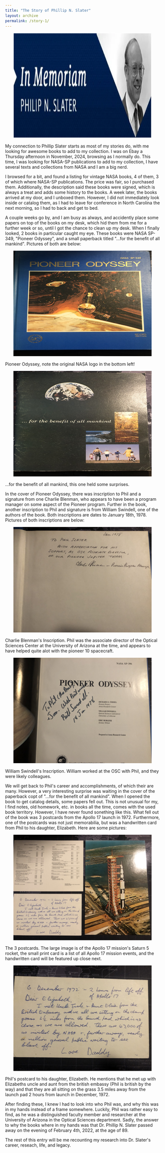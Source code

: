 ```yaml
---
title: "The Story of Phillip N. Slater"
layout: archive
permalink: /story-1/
---
```

<p align="center">
    <img width="450" height="342" src='/images/Phil_Slater.PNG'>
</p>
My connection to Phillip Slater starts as most of my stories do, with me looking for awesome books to add to my collection. I was on Ebay a Thursday afternoon in November, 2024, browsing as I normally do. This time, I was looking for NASA-SP publications to add to my collection, I have several texts and collections from NASA and I am a big nerd.

I browsed for a bit, and found a listing for vintage NASA books, 4 of them, 3 of which where NASA-SP publications. The price was fair, so I purchased them. Additionally, the description said these books were signed, which is always a treat and adds some history to the books. A week later, the books arrived at my door, and I unboxed them. However, I did not immediately look inside or catalog them, as I had to leave for conference in North Carolina the next morning, so I had to back and get to bed.

A couple weeks go by, and I am busy as always, and accidently place some papers on top of the books on my desk, which hid them from me for a further week or so, until I got the chance to clean up my desk. When I finally looked, 2 books in particular caught my eye. These books were NASA SP-349, "Pioneer Odyssey", and a small paperback titled "...for the benefit of all mankind". Pictures of both are below:
<p align="center">
    <img width="450" height="342" src='/images/Pioneer_Odyssey.jpg'>
</p>
Pioneer Odyssey, note the original NASA logo in the bottom left!

<p align="center">
    <img width="450" height="342" src='/images/ftboam.jpg'>
</p>
...for the benefit of all mankind, this one held some surprises.

In the cover of Pioneer Odyssey, there was inscription to Phil and a signature from one Charlie Blenman, who appears to have been a program manager on some aspect of the Pioneer program. Further in the book, another inscription to Phil and signature is from William Swindell, one of the authors of the book. Both inscriptions are dates to January 18th, 1978. Pictures of both inscriptions are below:
<p align="center">
    <img width="450" height="342" src='/images/1st_inscript.jpg'>
</p>
Charlie Blenman's Inscription. Phil was the associate director of the Optical Sciences Center at the University of Arizona at the time, and appears to have helped quite alot with the pioneer 10 spacecraft.

<p align="center">
    <img width="450" height="342" src='/images/2nd_inscript.jpg'>
</p>
William Swindell's Inscription. William worked at the OSC with Phil, and they were likely colleagues.

We will get back to Phil's career and accomplishments, of which their are many. However, a very interesting surprise was waiting in the cover of the paperback copt of "...for the benefit of all mankind". When I opened the book to get catalog details, some papers fell out. This is not unusual for my, I find notes, old homework, etc. in books all the time, comes with the used book territory. However, I have never found sonething like this. What fell out of the book was 3 postcards from the Apollo 17 launch in 1972. Furthermore, one of the postcards was not just memorabilia, but was a handwritten card from Phil to his daughter, Elizabeth. Here are some pictures:
<p align="center">
    <img width="450" height="342" src='/images/treasure.jpg'>
</p>
The 3 postcards. The large image is of the Apollo 17 mission's Saturn 5 rocket, the small print card is a list of all Apollo 17 mission events, and the handwritten card will be featured up close next.

<p align="center">
    <img width="450" height="342" src='/images/letter.jpg'>
</p>
Phil's postcard to his daughter, Elizabeth. He mentions that he met up with Elizabeths uncle and aunt from the british embassy (Phil is british by the way) and that they are all sitting on the grass 3.5 miles away from the launch pad 2 hours from launch in December, 1972.

After finding these, I knew I had to look into who Phil was, and why this was in my hands instead of a frame somewhere. Luckily, Phil was rather easy to find, as he was a distinguished faculty member and researcher at the University of Arizona in the Optical Sciences department. Sadly, the answer to why the books where in my hands was that Dr. Phillip N. Slater passed away on the evening of February 4th, 2022, at the age of 89.

The rest of this entry will be me recounting my research into Dr. Slater's career, reseach, life, and legacy.
